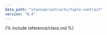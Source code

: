 ```yaml
---
data_path: "stannum/contracts/tuple-contract"
version: "0.4"
---
```


{% include reference/class.md %}
